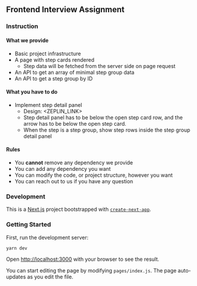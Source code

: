 ## Frontend Interview Assignment

### Instruction

#### What we provide

- Basic project infrastructure
- A page with step cards rendered
  - Step data will be fetched from the server side on page request
- An API to get an array of minimal step group data
- An API to get a step group by ID

#### What you have to do

- Implement step detail panel
  - Design: <ZEPLIN_LINK>
  - Step detail panel has to be below the open step card row, and the arrow has to be below the open step card.
  - When the step is a step group, show step rows inside the step group detail panel

#### Rules

- You **cannot** remove any dependency we provide
- You can add any dependency you want
- You can modify the code, or project structure, however you want
- You can reach out to us if you have any question

### Development

This is a [Next.js](https://nextjs.org/) project bootstrapped with [`create-next-app`](https://github.com/vercel/next.js/tree/canary/packages/create-next-app).

### Getting Started

First, run the development server:

```bash
yarn dev
```

Open [http://localhost:3000](http://localhost:3000) with your browser to see the result.

You can start editing the page by modifying `pages/index.js`. The page auto-updates as you edit the file.
